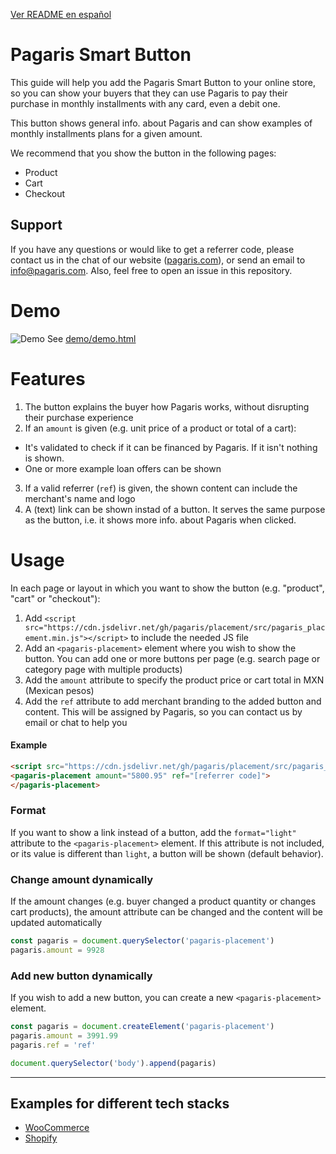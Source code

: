 [Ver README en español](README.md)

# Pagaris Smart Button

This guide will help you add the Pagaris Smart Button to your online store, so you can show your buyers that they can use Pagaris to pay their purchase in monthly installments with any card, even a debit one.

This button shows general info. about Pagaris and can show examples of monthly installments plans for a given amount.

We recommend that you show the button in the following pages:

- Product
- Cart
- Checkout

## Support

If you have any questions or would like to get a referrer code, please contact us in the chat of our website ([pagaris.com](https://pagaris.com)), or send an email to info@pagaris.com. Also, feel free to open an issue in this repository.

# Demo

![Demo](demo/demo.gif)
See [demo/demo.html](demo/demo.html)

# Features

1. The button explains the buyer how Pagaris works, without disrupting their purchase experience
2. If an `amount` is given (e.g. unit price of a product or total of a cart):
  - It's validated to check if it can be financed by Pagaris. If it isn't nothing is shown.
  - One or more example loan offers can be shown
3. If a valid referrer (`ref`) is given, the shown content can include the merchant's name and logo
4. A (text) link can be shown instad of a button. It serves the same purpose as the button, i.e. it shows more info. about Pagaris when clicked.

# Usage

In each page or layout in which you want to show the button (e.g. "product", "cart" or "checkout"):

1. Add `<script src="https://cdn.jsdelivr.net/gh/pagaris/placement/src/pagaris_placement.min.js"></script>` to include the needed JS file
2. Add an `<pagaris-placement>` element where you wish to show the button. You can add one or more buttons per page (e.g. search page or category page with multiple products)
3. Add the `amount` attribute to specify the product price or cart total in MXN (Mexican pesos)
4. Add the `ref` attribute to add merchant branding to the added button and content. This will be assigned by Pagaris, so you can contact us by email or chat to help you

#### Example

```html
<script src="https://cdn.jsdelivr.net/gh/pagaris/placement/src/pagaris_placement.js" defer></script>
<pagaris-placement amount="5800.95" ref="[referrer code]">
</pagaris-placement>
```

### Format

If you want to show a link instead of a button, add the `format="light"` attribute to the `<pagaris-placement>` element. If this attribute is not included, or its value is different than `light`, a button will be shown (default behavior).

### Change amount dynamically

If the amount changes (e.g. buyer changed a product quantity or changes cart products), the amount attribute can be changed and the content will be updated automatically

```js
const pagaris = document.querySelector('pagaris-placement')
pagaris.amount = 9928
```

### Add new button dynamically

If you wish to add a new button, you can create a new `<pagaris-placement>` element.

```js
const pagaris = document.createElement('pagaris-placement')
pagaris.amount = 3991.99
pagaris.ref = 'ref'

document.querySelector('body').append(pagaris)
```

---

## Examples for different tech stacks

- [WooCommerce](https://github.com/pagaris/placement/wiki/Woocommerce)
- [Shopify](https://github.com/pagaris/placement/wiki/Shopify)
